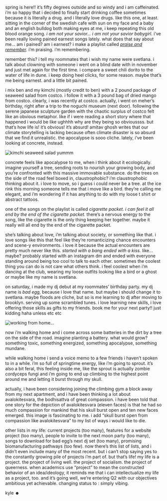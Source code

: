 spring is here!! it’s fifty degrees outside and so windy and i am caffeinated. i’m so happy that i decided to finally start drinking coffee sometimes because it is literally a drug. and i literally love drugs. like this one, at least. sitting in the corner of the swedish cafe with sun on my face and a baby and an english bulldog both making eyes at me, i keep repeating this old blood orange song. *i am not your savior… i am not your savior babygirl.* i’ve been really loving pained earnest songs lately. what does that say about me… am i pained? am i earnest? i make a playlist called *[praise and remember](https://open.spotify.com/playlist/5PKziWC7FlbE0PomWCH3pT?si=8e93baeb282b42ed).* i’m praising. i’m remembering.

remember this? i tell my roommates that i wish my name were svetlana. i talk about clowning with someone i went on a blind date with in november and just met again for the first time. i compare a sweet chili dorito to the water of life in dune. i keep doing heel clicks, for some reason. maybe that’s me being earnest. and a little bit pained.

i mix ben and my kimchi (mostly credit to ben) with a 2 pound package of seaweed salad from costco. i follow it with a 3 pound bag of dried mango from costco. clearly, i was recently at costco. actually, i went on meher’s birthday, right after a trip to the noguchi museum (next door). following the serene japanese sculpture garden with the chaotic surplus of costco felt like an obvious metaphor. like if i were reading a short story where that happened i would be like ughhhh why are they being so obvioussss. but that’s how life is! it’s obvious! it’s absurd! amitav ghosh writes that our climate storytelling is lacking because often climate disaster is so absurd that we find it unrealistic. the apocalypse is sooo cliche. lately, i’ve been looking at concrete, instead.

![kimchi seaweed salad yummm](https://d2w9rnfcy7mm78.cloudfront.net/26918144/original_9efc837716743078c8ab90ee206136ec.png?1710188303?bc=0)

concrete feels like apocalypse to me, when i think about it ecologically. imagine yourself a tree, sending roots to nourish your growing body, and you’re confronted with this massive immovable substance. do the trees on the side of the road feel boxed in, claustrophobic? i’m claustrophobic thinking about it. i love to move, so i guess i could never be a tree. at the ice rink this morning someone tells me that i move like a bird. they’re calling me elegant, and i’m wondering if it has anything to do with my loose t shirt or abstract tattoos.

one of the songs on the playlist is called *cigarette packet. i can feel it all end by the end of the cigarette packet.* there’s a nervous energy to the song, like the cigarette is the only thing keeping her together. maybe it really will all end by the end of the cigarette packet.

she’s talking about love, i’m talking about society, or something like that. i love songs like this that feel like they’re romanticizing chance encounters and scene-y environments. i love it because the actual encounters are pretty much never like this. *started with a bang ended with a kiss.* like… maybe? probably started with an instagram dm and ended with everyone standing around being too cool to talk to each other. sometimes the coolest thing you can do is not care what others think. i feel coolest when i’m dancing at the club, wearing my loose outfits looking like a bird or a ghost or maybe like my name is svetlana.

on saturday, i made my dj debut at my roommates’ birthday party. my dj name is *bad egg,* because i love that name. but maybe i should change it to svetlana. maybe floods are cliche, but so is me learning to dj after moving to brooklyn. serving up some scrambled tunes. i love learning new skills, i love offering those skills as gifts to my friends. book me for your next party!! just kidding haha unless etc etc

![working from home...](https://d2w9rnfcy7mm78.cloudfront.net/26918220/original_c4c1b64383547ee56e50b17ff7f77e12.jpg?1710188486?bc=0)

now i’m walking home and i come across some batteries in the dirt by a tree on the side of the road. imagine planting a battery. what would grow? something toxic, something energized, something apocalypse, something mundane.

while walking home i send a voice memo to a few friends i haven’t spoken to in a while. i’m so full of springtime energy, like i’m going to sprout. it’s also a bit feral, this feeling inside me, like the sprout is actually zombie cordyceps fungi and i’m going to end up climbing to the highest point around me and letting it burst through my skull.

actually, i have been considering joining the climbing gym a block away from my next apartment, and i have been thinking a lot about avalokitesvara, the bodhisattva of great compassion. i have been told that one story for the depiction of avalokitesvara (eleven faces) is that he had so much compassion for mankind that his skull burst open and ten new faces emerged. this image is fascinating to me. i add “skull burst open from compassion like avalokitesvara” to my list of ways i would like to die. 

other lists in my life: current projects (too many), features for a website project (too many), people to invite to the next moon party (too many), songs to download for bad egg’s next dj set (too many), promising biomanufacturing pathways (too few). now there’s this list of lists, and i didn’t even include many of the most recent. but i can’t stop saying yes to the constantly growing pile of projects i’m part of. but that’s life! my life is a project. the project of living well. the project of socialism. the project of queerness. when academics use “project” to mean the constructed behavior of an idea/ideology, it reminds me that i can intellectualize my life as a project, too. and it’s going well, we’re entering Q2 with our objectives ambitious yet achievable. changing status to : simply vibing.

kyle ☻ 

